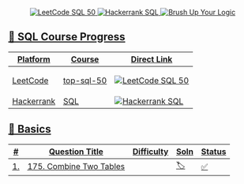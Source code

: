 <p align="center">
  <a href="https://leetcode.com/studyplan/top-sql-50/" target="_blank">
    <img src="https://img.shields.io/badge/LeetCode-Top_SQL_50-orange?style=for-the-badge&logo=leetcode" alt="LeetCode SQL 50">
  </a>
  <a href="https://www.hackerrank.com/domains/sql?filters%5Bsubdomains%5D%5B%5D=select" target="_blank">
    <img src="https://img.shields.io/badge/HackerRank-SQL_Guide-brightgreen?style=for-the-badge&logo=hackerrank" alt="Hackerrank SQL">
  </a>
    <a href="https://github.com/RiyaaChauhan/SQL/blob/main/Basics.md" target="_blank">
    <img src="https://img.shields.io/badge/Brush%20Up-Your_Logic-blueviolet?style=for-the-badge&logo=codeforces" alt="Brush Up Your Logic">
    </p>
</p>

## 📌 SQL Course Progress
| Platform  | Course             | Direct Link |
|-----------|----------------------------|--------------|
| LeetCode  | [top-sql-50](https://leetcode.com/studyplan/top-sql-50/) | <p align="center"><a href="https://leetcode.com/studyplan/top-sql-50/" target="_blank"><img src="https://img.shields.io/badge/LeetCode-Top_SQL_50-orange?style=for-the-badge&logo=leetcode" alt="LeetCode SQL 50"></a></p>|
| Hackerrank| [SQL](https://www.hackerrank.com/domains/sql?filters%5Bsubdomains%5D%5B%5D=select)|<a href="https://www.hackerrank.com/domains/sql?filters%5Bsubdomains%5D%5B%5D=select" target="_blank"><img src="https://img.shields.io/badge/HackerRank-SQL_Guide-brightgreen?style=for-the-badge&logo=hackerrank" alt="Hackerrank SQL"></a>|

## 📌 Basics  
|#| Question Title                                      | Difficulty |Soln |Status|
|-|-----------|----------------------------------------------------|---------|--------------|
|1.|[175. Combine Two Tables](https://leetcode.com/problems/combine-two-tables/)||[🏷️](https://github.com/RiyaaChauhan/SQL/blob/main/_51.%20Combine%20Two%20Table.md)|✅|